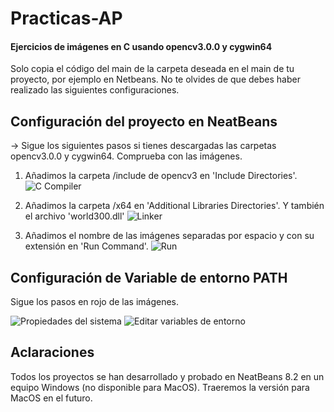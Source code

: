 # Practicas-AP

#### Ejercicios de imágenes en C usando opencv3.0.0 y cygwin64

Solo copia el código del main de la carpeta deseada en el main de tu proyecto, por ejemplo en Netbeans. No te olvides de que debes haber realizado las siguientes configuraciones.


## Configuración del proyecto en NeatBeans

→ Sigue los siguientes pasos si tienes descargadas las carpetas opencv3.0.0 y cygwin64. Comprueba con las imágenes. 

1. Añadimos la carpeta /include de opencv3 en 'Include Directories'.
![C Compiler](https://res.cloudinary.com/drsfru9lj/image/upload/v1683994302/Captura_de_pantalla_2023-05-13_181019_hcp3ue.png)

2. Añadimos la carpeta /x64 en 'Additional Libraries Directories'. Y también el archivo 'world300.dll'
![Linker](https://res.cloudinary.com/drsfru9lj/image/upload/v1683994302/Captura_de_pantalla_2023-05-13_181039_dafn2e.png)

3. Añadimos el nombre de las imágenes separadas por espacio y con su extensión en 'Run Command'.
![Run](https://res.cloudinary.com/drsfru9lj/image/upload/v1683994302/Captura_de_pantalla_2023-05-13_181100_clxaxd.png)

## Configuración de Variable de entorno PATH

Sigue los pasos en rojo de las imágenes.

![Propiedades del sistema](https://res.cloudinary.com/drsfru9lj/image/upload/v1683994302/Captura_de_pantalla_2023-05-13_181100_clxaxd.png)
![Editar variables de entorno](https://res.cloudinary.com/drsfru9lj/image/upload/v1683995235/Captura_de_pantalla_2023-05-13_a_las_18.26.33_doxjn2.png)

## Aclaraciones 

Todos los proyectos se han desarrollado y probado en NeatBeans 8.2 en un equipo Windows (no disponible para MacOS). Traeremos la versión para MacOS en el futuro.
